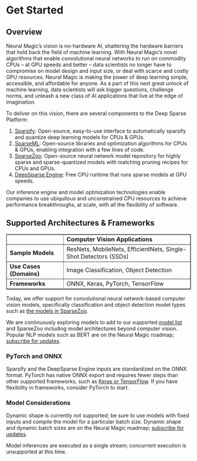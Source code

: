 <!--
Copyright (c) 2021 - present / Neuralmagic, Inc. All Rights Reserved.

Licensed under the Apache License, Version 2.0 (the "License");
you may not use this file except in compliance with the License.
You may obtain a copy of the License at

   http://www.apache.org/licenses/LICENSE-2.0

Unless required by applicable law or agreed to in writing,
software distributed under the License is distributed on an "AS IS" BASIS,
WITHOUT WARRANTIES OR CONDITIONS OF ANY KIND, either express or implied.
See the License for the specific language governing permissions and
limitations under the License.
-->

# Get Started

## Overview

Neural Magic’s vision is no-hardware AI, shattering the hardware barriers that hold back the field of machine learning. With Neural Magic’s novel algorithms that enable convolutional neural networks to run on commodity CPUs – at GPU speeds and better – data scientists no longer have to compromise on model design and input size, or deal with scarce and costly GPU resources. Neural Magic is making the power of deep learning simple, accessible, and affordable for anyone. As a part of this next great unlock of machine learning, data scientists will ask bigger questions, challenge norms, and unleash a new class of AI applications that live at the edge of imagination.

To deliver on this vision, there are several components to the Deep Sparse Platform:

1. [Sparsify](https://docs.neuralmagic.com/sparsify): Open-source, easy-to-use interface to automatically sparsify and quantize deep learning models for CPUs & GPUs.
2. [SparseML](https://docs.neuralmagic.com/sparseml): Open-source libraries and optimization algorithms for CPUs & GPUs, enabling integration with a few lines of code.
3. [SparseZoo](https://docs.neuralmagic.com/sparsezoo): Open-source neural network model repository for highly sparse and sparse-quantized models with matching pruning recipes for CPUs and GPUs.
4. [DeepSparse Engine](https://docs.neuralmagic.com/deepsparse):  Free CPU runtime that runs sparse models at GPU speeds.

Our inference engine and model optimization technologies enable companies to use ubiquitous and unconstrained CPU resources to achieve performance breakthroughs, at scale, with all the flexibility of software.

## Supported Architectures & Frameworks

<table border="1">
  <tr>
   <td>
   </td>
   <td><strong>Computer Vision Applications</strong>
   </td>
  </tr>
  <tr>
   <td><strong>Sample Models</strong>
   </td>
   <td>ResNets, MobileNets, EfficientNets, Single-Shot Detectors (SSDs)
   </td>
  </tr>
  <tr>
   <td><strong>Use Cases (Domains)</strong>
   </td>
   <td>Image Classification, Object Detection
   </td>
  </tr>
  <tr>
   <td><strong>Frameworks</strong>
   </td>
   <td>ONNX, Keras, PyTorch, TensorFlow
   </td>
  </tr>
</table>

Today, we offer support for convolutional neural network-based computer vision models, specifically classification and object detection model types such as [the models in SparseZoo](https://docs.neuralmagic.com/sparsezoo/models.html).

We are continuously exploring models to add to our supported [model list](https://docs.neuralmagic.com/sparsezoo/models.html) and SparseZoo including model architectures beyond computer vision. Popular NLP models such as BERT are on the Neural Magic roadmap; [subscribe for updates](http://neuralmagic.com/subscribe).

### PyTorch and ONNX

Sparsify and the DeepSparse Engine inputs are standardized on the ONNX format. PyTorch has native ONNX export and requires fewer steps than other supported frameworks, such as [Keras or TensorFlow](https://docs.neuralmagic.com/sparseml/quicktour.html#exporting-to-onnx). If you have flexibility in frameworks, consider PyTorch to start.

### Model Considerations

Dynamic shape is currently not supported; be sure to use models with fixed inputs and compile the model for a particular batch size. Dynamic shape and dynamic batch sizes are on the Neural Magic roadmap; [subscribe for updates](http://neuralmagic.com/subscribe).

Model inferences are executed as a single stream; concurrent execution is unsupported at this time.
